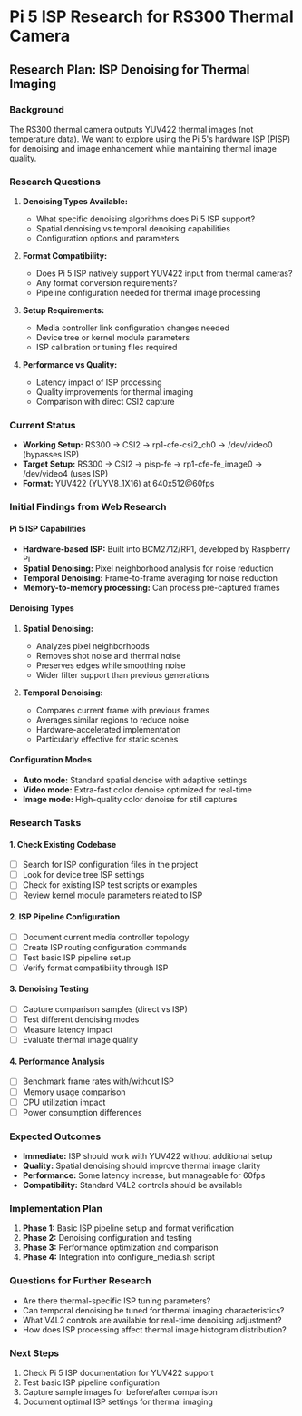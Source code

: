 # Pi 5 ISP Research for RS300 Thermal Camera

## Research Plan: ISP Denoising for Thermal Imaging

### Background
The RS300 thermal camera outputs YUV422 thermal images (not temperature data). We want to explore using the Pi 5's hardware ISP (PISP) for denoising and image enhancement while maintaining thermal image quality.

### Research Questions
1. **Denoising Types Available:**
   - What specific denoising algorithms does Pi 5 ISP support?
   - Spatial denoising vs temporal denoising capabilities
   - Configuration options and parameters

2. **Format Compatibility:**
   - Does Pi 5 ISP natively support YUV422 input from thermal cameras?
   - Any format conversion requirements?
   - Pipeline configuration needed for thermal image processing

3. **Setup Requirements:**
   - Media controller link configuration changes needed
   - Device tree or kernel module parameters
   - ISP calibration or tuning files required

4. **Performance vs Quality:**
   - Latency impact of ISP processing
   - Quality improvements for thermal imaging
   - Comparison with direct CSI2 capture

### Current Status
- **Working Setup:** RS300 → CSI2 → rp1-cfe-csi2_ch0 → /dev/video0 (bypasses ISP)
- **Target Setup:** RS300 → CSI2 → pisp-fe → rp1-cfe-fe_image0 → /dev/video4 (uses ISP)
- **Format:** YUV422 (YUYV8_1X16) at 640x512@60fps

### Initial Findings from Web Research

#### Pi 5 ISP Capabilities
- **Hardware-based ISP:** Built into BCM2712/RP1, developed by Raspberry Pi
- **Spatial Denoising:** Pixel neighborhood analysis for noise reduction
- **Temporal Denoising:** Frame-to-frame averaging for noise reduction
- **Memory-to-memory processing:** Can process pre-captured frames

#### Denoising Types
1. **Spatial Denoising:**
   - Analyzes pixel neighborhoods
   - Removes shot noise and thermal noise
   - Preserves edges while smoothing noise
   - Wider filter support than previous generations

2. **Temporal Denoising:**
   - Compares current frame with previous frames
   - Averages similar regions to reduce noise
   - Hardware-accelerated implementation
   - Particularly effective for static scenes

#### Configuration Modes
- **Auto mode:** Standard spatial denoise with adaptive settings
- **Video mode:** Extra-fast color denoise optimized for real-time
- **Image mode:** High-quality color denoise for still captures

### Research Tasks

#### 1. Check Existing Codebase
- [ ] Search for ISP configuration files in the project
- [ ] Look for device tree ISP settings
- [ ] Check for existing ISP test scripts or examples
- [ ] Review kernel module parameters related to ISP

#### 2. ISP Pipeline Configuration
- [ ] Document current media controller topology
- [ ] Create ISP routing configuration commands
- [ ] Test basic ISP pipeline setup
- [ ] Verify format compatibility through ISP

#### 3. Denoising Testing
- [ ] Capture comparison samples (direct vs ISP)
- [ ] Test different denoising modes
- [ ] Measure latency impact
- [ ] Evaluate thermal image quality

#### 4. Performance Analysis
- [ ] Benchmark frame rates with/without ISP
- [ ] Memory usage comparison
- [ ] CPU utilization impact
- [ ] Power consumption differences

### Expected Outcomes
- **Immediate:** ISP should work with YUV422 without additional setup
- **Quality:** Spatial denoising should improve thermal image clarity
- **Performance:** Some latency increase, but manageable for 60fps
- **Compatibility:** Standard V4L2 controls should be available

### Implementation Plan
1. **Phase 1:** Basic ISP pipeline setup and format verification
2. **Phase 2:** Denoising configuration and testing
3. **Phase 3:** Performance optimization and comparison
4. **Phase 4:** Integration into configure_media.sh script

### Questions for Further Research
- Are there thermal-specific ISP tuning parameters?
- Can temporal denoising be tuned for thermal imaging characteristics?
- What V4L2 controls are available for real-time denoising adjustment?
- How does ISP processing affect thermal image histogram distribution?

### Next Steps
1. Check Pi 5 ISP documentation for YUV422 support
2. Test basic ISP pipeline configuration
3. Capture sample images for before/after comparison
4. Document optimal ISP settings for thermal imaging
